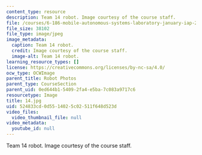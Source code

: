 ```yaml
---
content_type: resource
description: Team 14 robot. Image courtesy of the course staff.
file: /courses/6-186-mobile-autonomous-systems-laboratory-january-iap-2005/524833cd0d5514025c02511f648d523d_14.jpg
file_size: 38102
file_type: image/jpeg
image_metadata:
  caption: Team 14 robot.
  credit: Image courtesy of the course staff.
  image-alt: Team 14 robot.
learning_resource_types: []
license: https://creativecommons.org/licenses/by-nc-sa/4.0/
ocw_type: OCWImage
parent_title: Robot Photos
parent_type: CourseSection
parent_uid: 0ed644b1-5409-2fa4-e5ba-7c083a9717c6
resourcetype: Image
title: 14.jpg
uid: 524833cd-0d55-1402-5c02-511f648d523d
video_files:
  video_thumbnail_file: null
video_metadata:
  youtube_id: null
---
```

Team 14 robot. Image courtesy of the course staff.